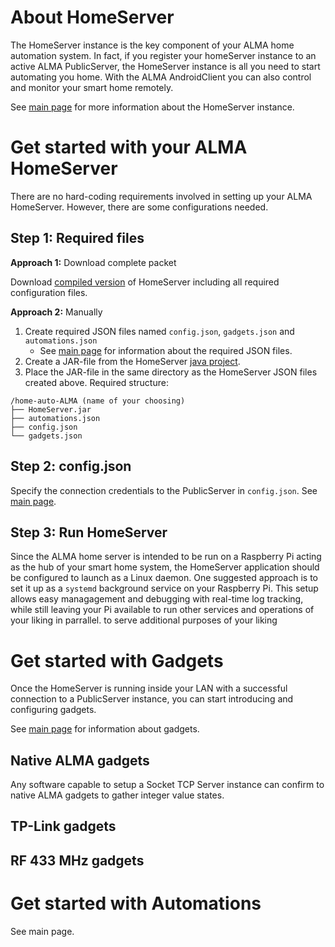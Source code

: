 
# About HomeServer
The HomeServer instance is the key component of your ALMA home automation system. In fact, if you register your homeServer instance to an active ALMA PublicServer, the HomeServer instance is all you need to start automating you home. With the ALMA AndroidClient you can also control and monitor your smart home remotely.

See [main page](link) for more information about the HomeServer instance.

# Get started with your ALMA HomeServer

There are no hard-coding requirements involved in setting up your ALMA HomeServer. However, there are some configurations needed.

## Step 1: Required files

**Approach 1:** Download complete packet

Download [compiled version](link) of HomeServer including all required configuration files.

**Approach 2:** Manually

1. Create required JSON files named `config.json`, `gadgets.json` and `automations.json`
   - See [main page](link) for information about the required JSON files.
2. Create a JAR-file from the HomeServer [java project](link).
3. Place the JAR-file in the same directory as the HomeServer JSON files created above. Required structure:
```
/home-auto-ALMA (name of your choosing)
├── HomeServer.jar
├── automations.json
├── config.json
└── gadgets.json
```
## Step 2: config.json

Specify the connection credentials to the PublicServer in `config.json`. See [main page](link).

## Step 3:  Run HomeServer
Since the ALMA home server is intended to be run on a Raspberry Pi acting as the hub of your smart home system, the HomeServer application should be configured to launch as a Linux daemon. One suggested approach is to set it up as a `systemd` background service on your Raspberry Pi. This setup allows easy managagement and debugging with real-time log tracking, while still leaving your Pi available to run other services and operations of your liking in parrallel.  to serve additional purposes of your liking

# Get started with Gadgets
Once the HomeServer is running inside your LAN with a successful connection to a PublicServer instance, you can start introducing and configuring gadgets.

See [main page](link) for information about gadgets.

## Native ALMA gadgets
Any software capable to setup a Socket TCP Server instance can confirm to native ALMA gadgets to gather integer value states.

## TP-Link gadgets

## RF 433 MHz gadgets

# Get started with Automations
See main page.
